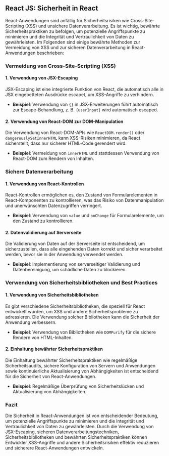 ## React JS: Sicherheit in React

React-Anwendungen sind anfällig für Sicherheitsrisiken wie Cross-Site-Scripting (XSS) und unsichere Datenverarbeitung. Es ist wichtig, bewährte Sicherheitspraktiken zu befolgen, um potenzielle Angriffspunkte zu minimieren und die Integrität und Vertraulichkeit von Daten zu gewährleisten. Im Folgenden sind einige bewährte Methoden zur Vermeidung von XSS und zur sicheren Datenverarbeitung in React-Anwendungen beschrieben:

### Vermeidung von Cross-Site-Scripting (XSS)

#### 1. Verwendung von JSX-Escaping

JSX-Escaping ist eine integrierte Funktion von React, die automatisch alle in JSX eingebetteten Ausdrücke escapet, um XSS-Angriffe zu verhindern.

- **Beispiel**: Verwendung von `{}` in JSX-Erweiterungen führt automatisch zur Escape-Behandlung, z. B. `{userInput}` wird automatisch escaped.

#### 2. Verwendung von React-DOM zur DOM-Manipulation

Die Verwendung von React-DOM-APIs wie `ReactDOM.render()` oder `dangerouslySetInnerHTML` kann XSS-Risiken minimieren, da React sicherstellt, dass nur sicherer HTML-Code gerendert wird.

- **Beispiel**: Vermeidung von `innerHTML` und stattdessen Verwendung von React-DOM zum Rendern von Inhalten.

### Sichere Datenverarbeitung

#### 1. Verwendung von React-Kontrollen

React-Kontrollen ermöglichen es, den Zustand von Formularelementen in React-Komponenten zu kontrollieren, was das Risiko von Datenmanipulation und unerwünschten Datenzugriffen verringert.

- **Beispiel**: Verwendung von `value` und `onChange` für Formularelemente, um den Zustand zu kontrollieren.

#### 2. Datenvalidierung auf Serverseite

Die Validierung von Daten auf der Serverseite ist entscheidend, um sicherzustellen, dass alle eingehenden Daten korrekt und sicher verarbeitet werden, bevor sie in der Anwendung verwendet werden.

- **Beispiel**: Implementierung von serverseitiger Validierung und Datenbereinigung, um schädliche Daten zu blockieren.

### Verwendung von Sicherheitsbibliotheken und Best Practices

#### 1. Verwendung von Sicherheitsbibliotheken

Es gibt verschiedene Sicherheitsbibliotheken, die speziell für React entwickelt wurden, um XSS und andere Sicherheitsprobleme zu adressieren. Die Verwendung solcher Bibliotheken kann die Sicherheit der Anwendung verbessern.

- **Beispiel**: Verwendung von Bibliotheken wie `DOMPurify` für die sichere Rendern von HTML-Inhalten.

#### 2. Einhaltung bewährter Sicherheitspraktiken

Die Einhaltung bewährter Sicherheitspraktiken wie regelmäßige Sicherheitsaudits, sichere Konfiguration von Servern und Anwendungen sowie kontinuierliche Aktualisierung von Abhängigkeiten ist entscheidend für die Sicherheit von React-Anwendungen.

- **Beispiel**: Regelmäßige Überprüfung von Sicherheitslücken und Aktualisierung von Abhängigkeiten.

### Fazit

Die Sicherheit in React-Anwendungen ist von entscheidender Bedeutung, um potenzielle Angriffspunkte zu minimieren und die Integrität und Vertraulichkeit von Daten zu gewährleisten. Durch die Verwendung von JSX-Escaping, sicheren Datenverarbeitungstechniken, Sicherheitsbibliotheken und bewährten Sicherheitspraktiken können Entwickler XSS-Angriffe und andere Sicherheitsrisiken effektiv reduzieren und sicherere React-Anwendungen entwickeln.
